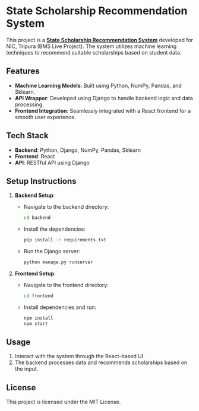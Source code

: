 # State Scholarship Recommendation System

This project is a **[State Scholarship Recommendation System](https://nic-bms-engine.netlify.app/)** developed for NIC, Tripura (BMS Live Project). The system utilizes machine learning techniques to recommend suitable scholarships based on student data.

## Features
- **Machine Learning Models**: Built using Python, NumPy, Pandas, and Sklearn.
- **API Wrapper**: Developed using Django to handle backend logic and data processing.
- **Frontend Integration**: Seamlessly integrated with a React frontend for a smooth user experience.

## Tech Stack
- **Backend**: Python, Django, NumPy, Pandas, Sklearn
- **Frontend**: React
- **API**: RESTful API using Django

## Setup Instructions
1. **Backend Setup**:
    - Navigate to the backend directory:
      ```bash
      cd backend
      ```
    - Install the dependencies:
      ```bash
      pip install -r requirements.txt
      ```
    - Run the Django server:
      ```bash
      python manage.py runserver
      ```

2. **Frontend Setup**:
    - Navigate to the frontend directory:
      ```bash
      cd frontend
      ```
    - Install dependencies and run:
      ```bash
      npm install
      npm start
      ```

## Usage
1. Interact with the system through the React-based UI.
2. The backend processes data and recommends scholarships based on the input.

## License
This project is licensed under the MIT License.
